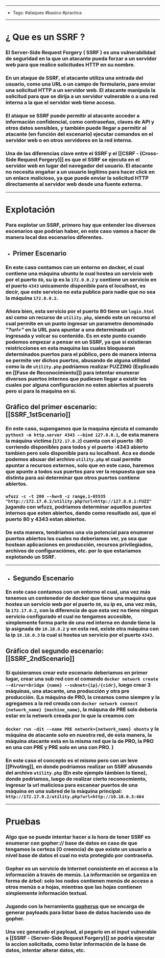 ----
- Tags: #ataques #basico #practica 
----

# ¿ Que es un **SSRF** ? 

### El **Server-Side Request Forgery** ( **SSRF** ) es una vulnerabilidad de seguridad en la que un atacante pueda forzar a un servidor web para que realice solicitudes HTTP en su nombre. 

### En un ataque de **SSRF**, el atacante utiliza una entrada del usuario, como una URL o un campo de formulario, para enviar una solicitud HTTP a un servidor web. El atacante manipula la solicitud para que se dirija a un servidor vulnerable o a una red interna a la que el servidor web tiene acceso. 

### El ataque se **SSRF** puede permitir al atacante acceder a información confidencial, como contraseñas, claves de API y otros datos sensibles, y también puede llegar a permitir al atacante (en función del escenario) ejecutar comandos en el servidor web o en otros servidores en la red interna. 

### Una de las **diferencias** clave entre el **SSRF** y el [[CSRF - (Cross-Side Request Forgery)]] es que el **SSRF** se ejecuta en el servidor web en lugar del navegador del usuario. El atacante **no necesita engañar a un usuario legítimo** para hacer click en un enlace malicioso, ya que puede enviar la solicitud HTTP directamente al servidor web desde una fuente externa.

----

# Explotación 

### Para explotar un SSRF, primero hay que entender los diversos escenarios que podrian haber, en este caso vamos a hacer de manera local dos escenarios diferentes. 

- ## Primer Escenario 

### En este caso contamos con un entorno en docker, el cual contiene una máquina ubuntu la cual hostea un servicio web por el puerto `80`, su ip es la `172.0.0.2` y contiene un servicio en el puerto `4343` unicamente disponible para el localhost, es decir, que este servicio no esta publico para nadie que no sea la máquina `172.0.0.2`.  

### Ahora bien, esta servicio por el puerto 80 tiene un `login.html` asi como un recurso de `utility.php`, siendo este un recurso el cual permite en un punto ingresar un parametro denominado *"?url="* en la URL para apuntar a una determinada url ingresada y volcar su contenido. Es en este punto cuando podemos empezar a pensar en un **SSRF**, ya que si existieran reistricciones en esta maquina las cuales bloquearan determinados puertos para el público, pero de manera interna se permite ver dichos puertos, abusando de alguna utilidad como la de `utility.php` podriamos realizar **FUZZING** (Explicado en [[Fase de Reconocimiento]]) para intentar enumerar diversos puertos internos que pudiesen llegar a existir los cuales por alguna configuración no esten abiertos al puerots pero si para la maquina en si. 

## Gráfico del primer escenario: [[SSRF_1stScenario]]

### En este caso, supongamos que la maquina ejecuta el comando `python3 -m http.server 4343 --bind 127.0.0.1`, de esta manera la máquina victima (`172.17.0.2`) cuenta con el puerto **:80** corriendo disponibles para **todos** y el puerto **:4343** abierto tambien pero solo disponible para su **localhost**. Aca es donde podemos abusar del archivo `utility.php` el cual permite apuntar a recursos externos, solo que en este caso, haremos que apunte a todos sus puertos para ver la respuesta que sea distinta para asi determinar que otros puertos contiene abiertos. 

### `wfuzz -c -t 200 --hw=8 -z range,1-65535 "http://172.17.0.2/utility.php?url=http://127.0.0.1:FUZZ" ` jugando con **wfuzz**, podriamos determinar aquellos puertos internos que esten abiertos, dando como resultado asi, que el puerto 80 y 4343 estan abiertos. 

### De esta manera, tendriamos una vía potencial para enumerar puertos abiertos los cuales no deberiamos ver, ya sea que hostean aplicaciones en producción, recursos privilegiados, archivos de configuraciónes, etc. por lo que estariamos explotando un **SSRF**.

----

- ## Segundo Escenario 

### En este caso contamos con un entorno el cual, una vez más tenemos un contenedor de docker que tiene una maquina que hostea un servicio web por el puerto `80`, su ip es, una vez más, la `172.17.0.2`, con la diferencia de que esta vez no tiene ningun servicio configurado el cual no tengamos accesible, simplemente forma parte de una red interna en donde tiene la ip  asignada de `10.10.0.2` y en esta red, existe otra máquina con la ip `10.10.0.3` la cual si hostea un servicio por el puerto `4343`. 

## Gráfico del segundo escenario: [[SSRF_2ndScenario]]

### Si quisieramos crear este escenario deberiamos en primer lugar, crear una sub red con el comando `docker network create --dirver=bridge {name} --subnet={ip}/{cidr}`, luego crear 3 máquinas, una atacante, una producción y otra pre producción. (La máquina de PRO, la creamos como siempre y la agregamos a la red creada con `docker network connect {network_name} {machine_name}`, la máquna de PRE solo deberia estar en la network creada por lo que la creamos con 
### `docker run -dit --name PRE network={network_name} ubuntu` y la  máquina de atacante solo en nuestra red, de esta manera, la máquina atacante esta en la misma red que la de PRO, la PRO en una con PRE y PRE solo en una con PRO. )

### En este caso el concepto es el mismo pero con un leve [[Pivoting]], en donde podriamos realizar un **SSRF** abusando del archivo `utility.php` (En este ejemplo támbien lo tiene), donde podriamos, luego de realizar cierto reconocmiento, ingresar la url maliciosa para escanear puertos de una máquina en una subred de la máquina principal: `http://172.17.0.2/utility.php?url=http://10.10.0.3:464`

-----

# Pruebas 

### Algo que se puede intentar hacer a la hora de tener **SSRF** es enumerar con **gopher://** base de datos en caso de que tengamos la certeza (O creencia) de que existe un usuario a nivel base de datos el cual no esta protegido por contraseña.

### **Gopher** es un servicio de Internet consistente en el acceso a la información a través de menús. La información se organiza en forma de árbol: solo los nodos contienen menús de acceso a otros menús o a hojas, mientras que las hojas contienen simplemente información textual.

### Jugando con la herramienta [gopherus](https://github.com/tarunkant/Gopherus) que se encarga de generar payloads para listar base de datos haciendo uso de **gopher**. 

### Una vez generado el payload, al pegarlo en el input vulnerable a [[SSRF - (Server-Side Request Forgery)]] se podría ejecutar la accion solicitada, como listar información de la base de datos, intentar alterar datos, etc. 

